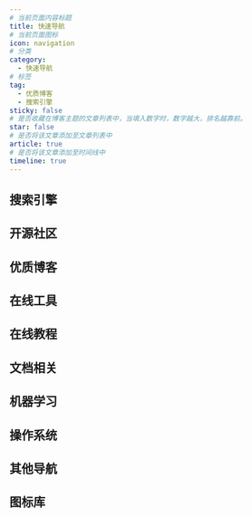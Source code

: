 ```yaml
---
# 当前页面内容标题
title: 快速导航
# 当前页面图标
icon: navigation
# 分类
category:
  - 快速导航
# 标签
tag:
  - 优质博客
  - 搜索引擎
sticky: false
# 是否收藏在博客主题的文章列表中，当填入数字时，数字越大，排名越靠前。
star: false
# 是否将该文章添加至文章列表中
article: true
# 是否将该文章添加至时间线中
timeline: true
---
```


## 搜索引擎

<NavCard arr='[{"title":"百度","url":"https://www.baidu.com/","desc":"中文搜索引擎","icon":"/navicon/baidu.ico"},{"title":"必应","url":"https://cn.bing.com/","desc":"优秀的国内外搜索引擎","icon":"/navicon/bing.ico"},{"title":"谷歌","url":"https://www.google.com/","desc":"被墙的国内外搜索引擎","icon":"/navicon/google.ico"},{"title":"找代码","url":"https://www.programcreek.com/java-api-examples/index.php","desc":"搜一下某个类的使用方法","icon":"/navicon/java.ico"},{"title":"S.O.","url":"https://stackoverflow.com/","desc":"开发者提问社区","icon":"/navicon/stackoverflow.png"}]'></NavCard>

## 开源社区

<NavCard arr='[{"title":"Dromara","url":"https://gitee.com/dromara","desc":"孵化HuTool的优秀开源社区","icon":"/navicon/dromara.ico"},{"title":"GitHub","url":"https://github.com/","desc":"一个面向开源及私有软件项目的托管平台","icon":"/navicon/github.ico"},{"title":"Doocs","url":"https://doocs.gitee.io/#/README_CN","desc":"非常友好的技术社区","icon":"/navicon/doocs.ico"},{"title":"Gitstar","url":"https://gitstar-ranking.com/","desc":"Github项目获赞数排名","icon":"/navicon/gr.ico"},{"title":"魔搭","url":"https://www.modelscope.cn/","desc":"发现、学习、定制和分享模型","icon":"/navicon/modelscope.png"},{"title":"Huggingface","url":"https://huggingface.co/","desc":"构建未来的人工智能社区","icon":"/navicon/huggingface.svg"}]'></NavCard>

## 优质博客

<NavCard arr='[{"title":"Yremp","url":"https://yremp.live/","desc":"流年，谁给过的倾城","icon":"https://yremp.live/wp-content/uploads/2019/06/avatar.jpg"},{"title":"Road2Code","url":"https://r2coding.com/#/","desc":"程序羊博客","icon":"/navicon/r2coding.png"},{"title":"大都督","url":"https://www.yuque.com/renyong-jmovm/dadudu","desc":"大都督周瑜的技术博客","icon":"/navicon/yuque.png"},{"title":"Mashiro","url":"https://2heng.xin/","desc":"樱花庄的白猫","icon":"/navicon/Mashiro.jpg"},{"title":"全栈","url":"https://www.pdai.tech/","desc":"全栈知识体系","icon":"/navicon/pdai.ico"},{"title":"程序猿DD","url":"https://blog.didispace.com/","desc":"程序猿DD的个人博客","icon":"/navicon/dd.jpg"},{"title":"labuladong","url":"https://labuladong.gitee.io/algo/","desc":"labuladong的算法小抄","icon":"/navicon/github.ico"},{"title":"我秦始皇","url":"https://zhile.io/","desc":"朝闻道，夕可眠矣。","icon":"/navicon/zhile.jpg"},{"title":"廖雪峰的网站","url":"https://www.liaoxuefeng.com/","desc":"提供原创中文精品教程.","icon":"https://liaoxuefeng.com/static/logo.svg"},{"title":"盐粒 Yanli","url":"https://blog.beautyyu.one/","desc":"银河美术馆 Gallery of Galaxy","icon":"https://blog.beautyyu.one/_next/image?url=%2Ffavicon.png&w=64&q=75"},{"title":"DIYgod","url":"https://diygod.cc/","desc":"写代码是热爱，写到世界充满爱！","icon":"https://ipfs.crossbell.io/ipfs/bafybeibefx2tyow77m2wcnsh5anaaxfy7ypxbcuapb52c4h255onqp72ye?img-quality=75&img-format=auto&img-onerror=redirect&img-width=384"},{"title":"宫水三叶","url":"https://sharingsource.github.io/","desc":"算法爱好者，退役 OIer","icon":"/navicon/sharingsource.png"}]'></NavCard>

## 在线工具

<NavCard arr='[{"title":"下载加速","url":"https://mirror.ghproxy.com/","desc":"Github下载加速","icon":"/navicon/github.ico"},{"title":"菜鸟工具","url":"https://c.runoob.com/","desc":"菜鸟教程提供的工具集","icon":"/navicon/cainiao.ico"},{"title":"工具集","url":"https://tool.oschina.net/","desc":"开源中国提供的工具集","icon":"/navicon/oschina.ico"},{"title":"程序员","url":"https://tool.lu/","desc":"程序员的工具箱","icon":"/navicon/chengxuyuan.ico"},{"title":"W3C","url":"https://123.w3cschool.cn/webtools","desc":"W3C School旗下提供的工具箱","icon":"/navicon/w3c.ico"},{"title":"云转换","url":"https://cloudconvert.com/","desc":"在线转化","icon":"/navicon/yun.png"},{"title":"ProcessOn","url":"https://www.processon.com/","desc":"免费在线流程图思维导图","icon":"https://www.processon.com/public_login/favicon.983368c6.ico"},{"title":"站长工具","url":"https://tool.chinaz.com/","desc":"站长工具是站长的必备工具。","icon":"/navicon/chinaz.ico"}]'></NavCard>

## 在线教程

<NavCard arr='[
  {"title":"Electron","url":"https://www.electronjs.org/","desc":"electron官方文档","icon":"/navicon/electron.svg"},
  {"title":"IDEA","url":"https://idea.javaguide.cn/","desc":"IDEA高效使用指南","icon":"/navicon/idea.svg"},{"title":"QuickRef","url":"https://quickref.me/","desc":"快速学习各种语言的语法","icon":"/navicon/quickref.png"},
  {"title":"中文网","url":"http://c.biancheng.net/","desc":"C语言中文网","icon":"/navicon/c.ico"},
  {"title":"菜鸟教程","url":"https://www.runoob.com/","desc":"菜鸟在线教程","icon":"/navicon/runoob.ico"},
  {"title":"W3C","url":"https://www.w3cschool.cn/tutorial","desc":"w3c在线基础教程","icon":"/navicon/w3c.ico"},
  {"title":"MDN","url":"https://developer.mozilla.org","desc":"Web开发者指南","icon":"/navicon/mdn.svg"},
  {"title":".NET","url":"https://dotnet.microsoft.com/zh-cn/learn/dotnet/hello-world-tutorial/next/","desc":".Net教程","icon":"https://www.microsoft.com/favicon.ico"}
]'></NavCard>

## 文档相关

<NavCard arr='[{"title":"在线MD","url":"https://markdown.com.cn/editor/","desc":"在线编写MarkDown","icon":"/navicon/github.ico"},{"title":"hope","url":"https://vuejs.press/zh/","desc":"一个优秀静态博客搭建工具","icon":"/navicon/hope.svg"},{"title":"hexo","url":"https://hexo.io/zh-cn/","desc":"快速、简洁且高效的博客框架","icon":"/othericon/hexo.svg"}]'></NavCard>

## 机器学习

<NavCard arr='[{"desc":"深度学习框架","icon":"/navicon/pytorch.ico","title":"Pytorch","url":"https://pytorch.org/"},{"desc":"英伟达并行计算平台","icon":"/navicon/cuda.ico","title":"CUDA","url":"https://developer.nvidia.com/"}]'></NavCard>

## 操作系统

<NavCard arr='[{"title":"Archlinux","url":"https://wiki.archlinuxcn.org/","desc":"Arch Linux 中文维基","icon":"https://wiki.archlinuxcn.org/wzh/images/logo.svg"},{"title":"awesome","url":"https://vimawesome.com/","desc":"vim插件","icon":"/navicon/vim.png"},{"title":"Scoop","url":"https://scoop.sh/","desc":"windows包管理器","icon":"/navicon/github.ico"},{"title":"Starship","url":"https://starship.rs/","desc":"shell美化","icon":"/navicon/Starship.png"},{"title":"MSDN","url":"https://next.itellyou.cn/Original/","desc":"Next MSDN历史系统镜像下载","icon":"//next.itellyou.cn/favicon.ico"}]'></NavCard>

## 其他导航

<NavCard arr='[
  {"title":"LeetCode","url":"https://leetcode.cn/","desc":"leetcode刷题网站","icon":"/navicon/leetcode.ico"},
  {"title":"vjudge","url":"https://vjudge.net/","desc":"Virtual Judge 虚拟竞赛","icon":"/navicon/vjudge.ico"},
  {"title":"CodeForces","url":"https://codeforces.com/","desc":"全球在线竞赛编程平台","icon":"//codeforces.org/s/54101/apple-icon-60x60.png"},
  {"title":"Jar包下载","url":"https://search.maven.org/","desc":"Jar包个版本下载","icon":"/navicon/jar.ico"},
  {"title":"Maven仓库","url":"https://mvnrepository.com/","desc":"Maven官方仓库","icon":"/navicon/mvn.ico"},
  {"title":"sonolus","url":"https://wiki.sonolus.com/","desc":"新一代的移动端音乐游戏","icon":"//wiki.sonolus.com/apple-icon-60x60.png"}
]'></NavCard>

## 图标库

<NavCard arr='[{"title":"Shields","url":"https://shields.io/","desc":"github icon","icon":"/navicon/github.ico"},{"title":"Simple icon","url":"https://simpleicons.org/","desc":"Simple icons","icon":"/navicon/simpleicons.ico"},{"title":"Font Icon","url":"https://fontawesome.com.cn/","desc":"FontAwesome 字体图标","icon":"https://fontawesome.com.cn/images/frameworks-developer.svg"},{"title":"iconfont","url":"https://www.iconfont.cn/","desc":"iconfont-阿里巴巴矢量图标库","icon":"https://img.alicdn.com/imgextra/i4/O1CN01Z5paLz1O0zuCC7osS_!!6000000001644-55-tps-83-82.svg"},{"title":"IcoMoon","url":"https://icomoon.io/","desc":"IcoMoon-字体图标","icon":"https://icomoon.io/common/favicon.ico"}]'></NavCard>
